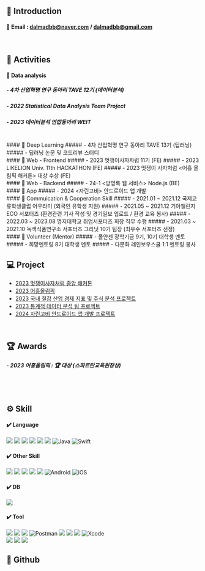 ## 📒 Introduction
#### 📌 Email : dalmadbb@naver.com / dalmadbb@gmail.com
<br>

## 💭 Activities
#### 📌 Data analysis
##### - 4차 산업혁명 연구 동아리 TAVE 12기 (데이터분석)
##### - 2022 Statistical Data Analysis Team Project
##### - 2023 데이터분석 연합동아리 WEIT
<br>
#### 📌 Deep Learning
##### - 4차 산업혁명 연구 동아리 TAVE 13기 (딥러닝)
##### - 딥러닝 논문 및 코드리뷰 스터디
<br>
#### 📌 Web - Frontend
##### - 2023 멋쟁이사자차럼 11기 (FE)
##### - 2023 LIKELION Univ. 11th HACKATHON (FE)
##### - 2023 멋쟁이 사자처럼 <어흥 올림픽 해커톤> 대상 수상 (FE)
<br>
#### 📌 Web - Backend
##### - 24-1 <방명록 웹 서비스> Node.js (BE)
<br>
#### 📌 App
##### - 2024 <자린고비> 안드로이드 앱 개발
<br>
#### 📌 Commuication & Cooperation Skill
##### - 2021.01 ~ 2021.12 국제교류학생클럽 어우라미 (외국인 유학생 지원)
##### - 2021.05 ~ 2021.12 기아챌린지 ECO 서포터즈 (환경관련 기사 작성 및 경기일보 업로드 / 환경 교육 봉사) 
##### - 2022.03 ~ 2023.08 명지대학교 취업서포터즈 회장 직무 수행
##### - 2021.03 ~ 2021.10 녹색식품연구소 서포터즈 그리닛 10기 팀장 (최우수 서포터즈 선정)
<br>
#### 📌 Volunteer (Mentor)
##### - 폴얀센 장학기금 9기, 10기 대학생 멘토
##### - 희망멘토링 8기 대학생 멘토
##### - 다문화 레인보우스쿨 1:1 멘토링 봉사

<br>

## 💻 Project

- <a href="">2023 멋쟁이사자처럼 중앙 해커톤</a>
- <a href="">2023 어흥올림픽</a>
- <a href="">2023 국내 철강 산업 경제 지표 및 주식 분석 프로젝트</a>
- <a href="t">2023 통계적 데이터 분석 팀 프로젝트</a>
- <a href="">2024 자린고비 안드로이드 앱 개발 프로젝트</a>

<br>

## 🏆 Awards
##### - 2023 어흥올림픽 : 🏆 대상 (스파르탄교육원장상)
<br> <br>

## ⚙️ Skill
#### ✔️ Language
<img src="https://img.shields.io/badge/html5-E34F26?style=for-the-badge&logo=html5&logoColor=white"> <img src="https://img.shields.io/badge/css3-1572B6?style=for-the-badge&logo=css3&logoColor=white"> <img src="https://img.shields.io/badge/javascript-F7DF1E?style=for-the-badge&logo=javascript&logoColor=black"> <img src="https://img.shields.io/badge/python-3776AB?style=for-the-badge&logo=python&logoColor=white"> <img src="https://img.shields.io/badge/c-A8B9CC?style=for-the-badge&logo=c&logoColor=white"> <img src="https://img.shields.io/badge/c++-00599C?style=for-the-badge&logo=c%2B%2B&logoColor=white"> ![Java](https://img.shields.io/badge/java-%23ED8B00.svg?style=for-the-badge&logo=openjdk&logoColor=white) ![Swift](https://img.shields.io/badge/swift-F54A2A?style=for-the-badge&logo=swift&logoColor=white)
<br>

#### ✔️ Other Skill
<img src="https://img.shields.io/badge/react.js-61DAFB?style=for-the-badge&logo=react&logoColor=white"> <img src="https://img.shields.io/badge/node.js-339933?style=for-the-badge&logo=nodedotjs&logoColor=white"> <img src="https://img.shields.io/badge/jsp-2C2255?style=for-the-badge&logo=jsp&logoColor=white"> <img src="https://img.shields.io/badge/jquery-0769AD?style=for-the-badge&logo=jquery&logoColor=white"> <img src="https://img.shields.io/badge/django-092E20?style=for-the-badge&logo=django&logoColor=white"> ![Android](https://img.shields.io/badge/Android-3DDC84?style=for-the-badge&logo=android&logoColor=white) ![iOS](https://img.shields.io/badge/iOS-000000?style=for-the-badge&logo=ios&logoColor=white)
<br>

#### ✔️ DB
<img src="https://img.shields.io/badge/mysql-4479A1?style=for-the-badge&logo=mysql&logoColor=white"> 

#### ✔️ Tool
<img src="https://img.shields.io/badge/VS Code-007ACC?style=for-the-badge&logo=visualstudiocode&logoColor=white"> <img src="https://img.shields.io/badge/visual studio-5C2D91?style=for-the-badge&logo=visualstudio&logoColor=white"> <img src="https://img.shields.io/badge/eclipse-2C2255?style=for-the-badge&logo=eclipseide&logoColor=white"> ![Postman](https://img.shields.io/badge/Postman-FF6C37?style=for-the-badge&logo=postman&logoColor=white) <img src="https://img.shields.io/badge/linux-FCC624?style=for-the-badge&logo=linux&logoColor=black"> <img src="https://img.shields.io/badge/pycharm-000000?style=for-the-badge&logo=pycharm&logoColor=white"> <img src="https://img.shields.io/badge/android studio-3DDC84?style=for-the-badge&logo=androidstudio&logoColor=white"> ![Xcode](https://img.shields.io/badge/Xcode-007ACC?style=for-the-badge&logo=Xcode&logoColor=white) <br>
<img src="https://img.shields.io/badge/github-181717?style=for-the-badge&logo=github&logoColor=white"> <img src="https://img.shields.io/badge/git-F05032?style=for-the-badge&logo=git&logoColor=white"> <img src="https://img.shields.io/badge/figma-F24E1E?style=for-the-badge&logo=figma&logoColor=white">
<br>


## 💬 Github



<!--
**kay25802/kay25802** is a ✨ _special_ ✨ repository because its `README.md` (this file) appears on your GitHub profile.

Here are some ideas to get you started:

- 🔭 I’m currently working on ...
- 🌱 I’m currently learning ...
- 👯 I’m looking to collaborate on ...
- 🤔 I’m looking for help with ...
- 💬 Ask me about ...
- 📫 How to reach me: ...
- 😄 Pronouns: ...
- ⚡ Fun fact: ...
-->
